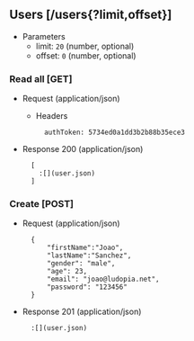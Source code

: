## Users [/users{?limit,offset}]

+ Parameters
    + limit: `20` (number, optional)
    + offset: `0` (number, optional)

### Read all [GET]

+ Request (application/json)

    + Headers

            authToken: 5734ed0a1dd3b2b88b35ece3

+ Response 200 (application/json)

        [
          :[](user.json)
        ]

### Create [POST]

+ Request (application/json)

        {
            "firstName":"Joao",
            "lastName":"Sanchez",
            "gender": "male",
            "age": 23,
            "email": "joao@ludopia.net",
            "password": "123456"
        }

+ Response 201 (application/json)

        :[](user.json)
